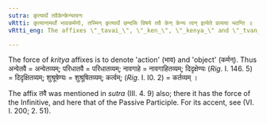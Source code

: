 ```yaml
---
sutra: कृत्यार्थे तवैकेन्केन्यत्वनः
vRtti: कृत्यानामर्थो भावकर्मणो, तस्मिन् कृत्यार्थे छन्दसि विषये तवै केन् केन्य त्वन् इत्येते प्रत्यया भवन्ति ॥
vRtti_eng: The affixes \"_tavai_\", \"_ken_\", \"_kenya_\" and \"_tvan_\" are added to roots the _Chhandas_, in the sense of the \"_Kritya_-affixes\".

---
```

The force of _kritya_ affixes is to denote 'action' (भाव) and 'object' (कर्मन्). Thus अन्वेतवै = अन्वेतव्यम्; परिधातवै = परिधातव्यम्; नावगाहे = नावगाहितव्यम्; दिदृक्षेण्यः (_Rig_. I. 146. 5) = दिदृक्षितव्यम्; शुश्रूषेण्यः = शुश्रूषितव्यम्; कर्त्वम्; (_Rig_. I. I0. 2) = कर्तव्यम् ।
 
The affix तवै was mentioned in _sutra_ (III. 4. 9) also; there it has the force of the Infinitive, and here that of the Passive Participle. For its accent, see (VI. I. 200; 2. 51).